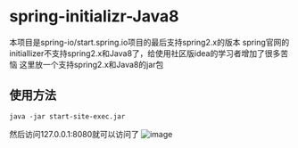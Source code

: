 # spring-initializr-Java8
本项目是spring-io/start.spring.io项目的最后支持spring2.x的版本
spring官网的initiallizer不支持spring2.x和Java8了，给使用社区版idea的学习者增加了很多苦恼
这里放一个支持spring2.x和Java8的jar包
## 使用方法
```
java -jar start-site-exec.jar
```
然后访问127.0.0.1:8080就可以访问了
![image](https://github.com/springkill/spring-initializr-Java8/assets/118535366/b20fb269-b255-44f1-9952-f1d01f91e148)
